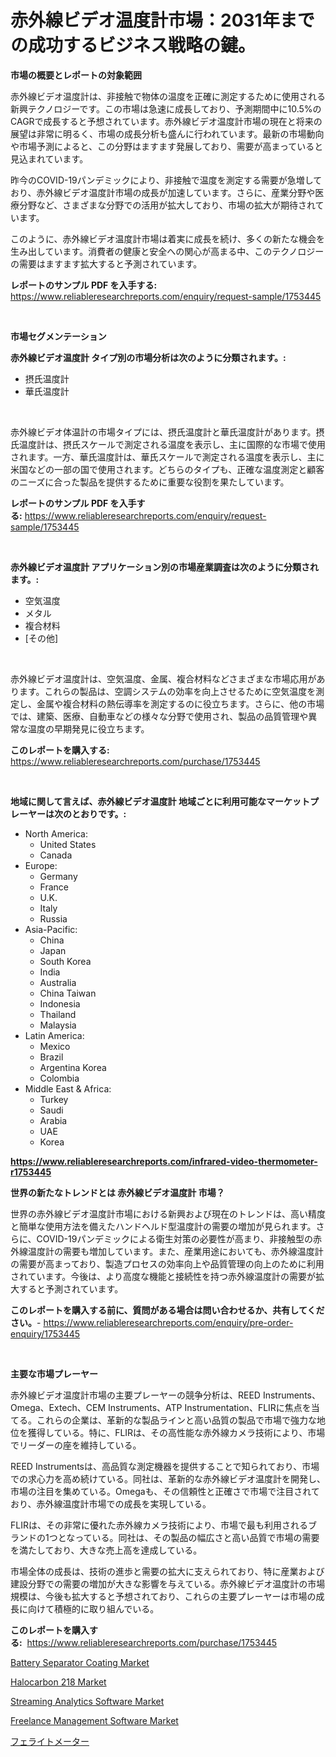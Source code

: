 <p><h1>赤外線ビデオ温度計市場：2031年までの成功するビジネス戦略の鍵。</h1></p><p><strong>市場の概要とレポートの対象範囲</strong></p>
<p><p>赤外線ビデオ温度計は、非接触で物体の温度を正確に測定するために使用される新興テクノロジーです。この市場は急速に成長しており、予測期間中に10.5%のCAGRで成長すると予想されています。赤外線ビデオ温度計市場の現在と将来の展望は非常に明るく、市場の成長分析も盛んに行われています。最新の市場動向や市場予測によると、この分野はますます発展しており、需要が高まっていると見込まれています。</p><p>昨今のCOVID-19パンデミックにより、非接触で温度を測定する需要が急増しており、赤外線ビデオ温度計市場の成長が加速しています。さらに、産業分野や医療分野など、さまざまな分野での活用が拡大しており、市場の拡大が期待されています。</p><p>このように、赤外線ビデオ温度計市場は着実に成長を続け、多くの新たな機会を生み出しています。消費者の健康と安全への関心が高まる中、このテクノロジーの需要はますます拡大すると予測されています。</p></p>
<p><strong>レポートのサンプル PDF を入手する:</strong> <a href="https://www.reliableresearchreports.com/enquiry/request-sample/1753445">https://www.reliableresearchreports.com/enquiry/request-sample/1753445</a></p>
<p>&nbsp;</p>
<p><strong>市場セグメンテーション</strong></p>
<p><strong>赤外線ビデオ温度計 タイプ別の市場分析は次のように分類されます。:</strong></p>
<p><ul><li>摂氏温度計</li><li>華氏温度計</li></ul></p>
<p>&nbsp;</p>
<p><p>赤外線ビデオ体温計の市場タイプには、摂氏温度計と華氏温度計があります。摂氏温度計は、摂氏スケールで測定される温度を表示し、主に国際的な市場で使用されます。一方、華氏温度計は、華氏スケールで測定される温度を表示し、主に米国などの一部の国で使用されます。どちらのタイプも、正確な温度測定と顧客のニーズに合った製品を提供するために重要な役割を果たしています。</p></p>
<p><strong>レポートのサンプル PDF を入手する:</strong>&nbsp;<a href="https://www.reliableresearchreports.com/enquiry/request-sample/1753445">https://www.reliableresearchreports.com/enquiry/request-sample/1753445</a></p>
<p>&nbsp;</p>
<p><strong> 赤外線ビデオ温度計 アプリケーション別の市場産業調査は次のように分類されます。:</strong></p>
<p><ul><li>空気温度</li><li>メタル</li><li>複合材料</li><li>[その他]</li></ul></p>
<p>&nbsp;</p>
<p><p>赤外線ビデオ温度計は、空気温度、金属、複合材料などさまざまな市場応用があります。これらの製品は、空調システムの効率を向上させるために空気温度を測定し、金属や複合材料の熱伝導率を測定するのに役立ちます。さらに、他の市場では、建築、医療、自動車などの様々な分野で使用され、製品の品質管理や異常な温度の早期発見に役立ちます。</p></p>
<p><strong>このレポートを購入する:</strong>&nbsp; <a href="https://www.reliableresearchreports.com/purchase/1753445">https://www.reliableresearchreports.com/purchase/1753445</a></p>
<p>&nbsp;</p>
<p><strong>地域に関して言えば、赤外線ビデオ温度計 地域ごとに利用可能なマーケットプレーヤーは次のとおりです。:</strong></p>
<p><ul>
    <li>
        North America:
        <ul>
            <li>United States</li>
            <li>Canada</li>
        </ul>
    </li>
    <li>
        Europe:
        <ul>
            <li>Germany</li>
            <li>France</li>
            <li>U.K.</li>
            <li>Italy</li>
            <li>Russia</li>
        </ul>
    </li>
    <li>
        Asia-Pacific:
        <ul>
            <li>China</li>
            <li>Japan</li>
            <li>South Korea</li>
            <li>India</li>
            <li>Australia</li>
            <li>China Taiwan</li>
            <li>Indonesia</li>
            <li>Thailand</li>
            <li>Malaysia</li>
        </ul>
    </li>
    <li>
        Latin America:
        <ul>
            <li>Mexico</li>
            <li>Brazil</li>
            <li>Argentina Korea</li>
            <li>Colombia</li>
        </ul>
    </li>
    <li>
        Middle East & Africa:
        <ul>
            <li>Turkey</li>
            <li>Saudi</li>
            <li>Arabia</li>
            <li>UAE</li>
            <li>Korea</li>
        </ul>
    </li>
    </ul></p>
<p><strong><a href="https://www.reliableresearchreports.com/infrared-video-thermometer-r1753445">https://www.reliableresearchreports.com/infrared-video-thermometer-r1753445</a></strong>&nbsp;</p>
<p><strong>世界の新たなトレンドとは 赤外線ビデオ温度計 市場？</strong></p>
<p><p>世界の赤外線ビデオ温度計市場における新興および現在のトレンドは、高い精度と簡単な使用方法を備えたハンドヘルド型温度計の需要の増加が見られます。さらに、COVID-19パンデミックによる衛生対策の必要性が高まり、非接触型の赤外線温度計の需要も増加しています。また、産業用途においても、赤外線温度計の需要が高まっており、製造プロセスの効率向上や品質管理の向上のために利用されています。今後は、より高度な機能と接続性を持つ赤外線温度計の需要が拡大すると予測されています。</p></p>
<p><strong>このレポートを購入する前に、質問がある場合は問い合わせるか、共有してください。</strong>- <a href="https://www.reliableresearchreports.com/enquiry/pre-order-enquiry/1753445">https://www.reliableresearchreports.com/enquiry/pre-order-enquiry/1753445</a></p>
<p>&nbsp;</p>
<p><strong>主要な市場プレーヤー</strong></p>
<p><p>赤外線ビデオ温度計市場の主要プレーヤーの競争分析は、REED Instruments、Omega、Extech、CEM Instruments、ATP Instrumentation、FLIRに焦点を当てる。これらの企業は、革新的な製品ラインと高い品質の製品で市場で強力な地位を獲得している。特に、FLIRは、その高性能な赤外線カメラ技術により、市場でリーダーの座を維持している。</p><p>REED Instrumentsは、高品質な測定機器を提供することで知られており、市場での求心力を高め続けている。同社は、革新的な赤外線ビデオ温度計を開発し、市場の注目を集めている。Omegaも、その信頼性と正確さで市場で注目されており、赤外線温度計市場での成長を実現している。</p><p>FLIRは、その非常に優れた赤外線カメラ技術により、市場で最も利用されるブランドの1つとなっている。同社は、その製品の幅広さと高い品質で市場の需要を満たしており、大きな売上高を達成している。</p><p>市場全体の成長は、技術の進歩と需要の拡大に支えられており、特に産業および建設分野での需要の増加が大きな影響を与えている。赤外線ビデオ温度計の市場規模は、今後も拡大すると予想されており、これらの主要プレーヤーは市場の成長に向けて積極的に取り組んでいる。</p></p>
<p><strong>このレポートを購入する:</strong>&nbsp;&nbsp;<a href="https://www.reliableresearchreports.com/purchase/1753445">https://www.reliableresearchreports.com/purchase/1753445</a></p>
<p><p><a href="https://www.linkedin.com/pulse/battery-separator-coating-market-research-report-forecasted-deple?trackingId=6fA8x9hgKJU5D3%2FY18Vr3w%3D%3D">Battery Separator Coating Market</a></p><p><a href="https://www.linkedin.com/pulse/halocarbon-218-market-size-share-amp-trends-analysis-wojxe?trackingId=Xkf16MIFkZXtfSmwM56u%2FA%3D%3D">Halocarbon 218 Market</a></p><p><a href="https://github.com/guneycigdem35/Market-Research-Report-List-2/blob/main/streaming-analytics-software-market.md">Streaming Analytics Software Market</a></p><p><a href="https://github.com/biheemgalvinlouises6hokrh3h/Market-Research-Report-List-2/blob/main/freelance-management-software-market.md">Freelance Management Software Market</a></p><p><a href="https://github.com/zoetazuur/Market-Research-Report-List-1/blob/main/290243825607.md">フェライトメーター</a></p></p>